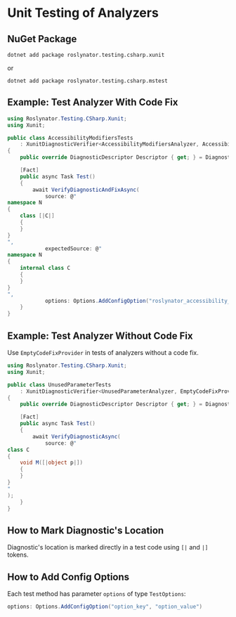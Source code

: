 ﻿---
sidebar_label: Analyzers Testing
---

# Unit Testing of Analyzers

## NuGet Package

```
dotnet add package roslynator.testing.csharp.xunit
```
or
```
dotnet add package roslynator.testing.csharp.mstest
```

## Example: Test Analyzer With Code Fix

```cs
using Roslynator.Testing.CSharp.Xunit;
using Xunit;

public class AccessibilityModifiersTests
    : XunitDiagnosticVerifier<AccessibilityModifiersAnalyzer, AccessibilityModifiersCodeFixProvider>
{
    public override DiagnosticDescriptor Descriptor { get; } = DiagnosticDescriptors.AddOrRemoveAccessibilityModifiers;

    [Fact]
    public async Task Test()
    {
        await VerifyDiagnosticAndFixAsync(
            source: @"
namespace N
{
    class [|C|]
    {
    }
}
",
            expectedSource: @"
namespace N
{
    internal class C
    {
    }
}
",
            options: Options.AddConfigOption("roslynator_accessibility_modifiers", "explicit"));
    }
}
```

## Example: Test Analyzer Without Code Fix

Use `EmptyCodeFixProvider` in tests of analyzers without a code fix.

```cs
using Roslynator.Testing.CSharp.Xunit;
using Xunit;

public class UnusedParameterTests
    : XunitDiagnosticVerifier<UnusedParameterAnalyzer, EmptyCodeFixProvider>
{
    public override DiagnosticDescriptor Descriptor { get; } = DiagnosticDescriptors.UnusedParameter;

    [Fact]
    public async Task Test()
    {
        await VerifyDiagnosticAsync(
            source: @"
class C
{
    void M([|object p|])
    {
    }
}
"
);
    }
}
```

## How to Mark Diagnostic's Location

Diagnostic's location is marked directly in a test code using `[|` and `|]` tokens.

## How to Add Config Options

Each test method has parameter `options` of type `TestOptions`:

```cs
options: Options.AddConfigOption("option_key", "option_value")
```
